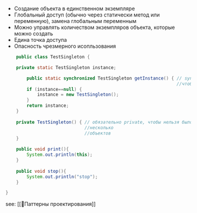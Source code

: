 - Создание объекта в единственном экземпляре
- Глобальный доступ (обычно через статически метод или переменную), замена глобальным переменным
- Можно управлять количеством экземпляров объекта, которые можно создать
- Едина точка доступа
- Опасность чрезмерного исопльзования

```java
	public class TestSingleton {

    private static TestSingleton instance;

	    public static synchronized TestSingleton getInstance() { // synchronized 
                                                                 //чтобы несколько потоков получали наверняка один инстанс
        if (instance==null) {
            instance = new TestSingleton();
        }
        return instance;
    }
    
    private TestSingleton() { // обязательно private, чтобы нельзя было создать 
                              //несколько  
                              //объектов
    }

    public void print(){
        System.out.println(this);
    }
    
    public void stop(){
        System.out.println("stop");
    }

}

```

see: [[📙Паттерны проектирования]]